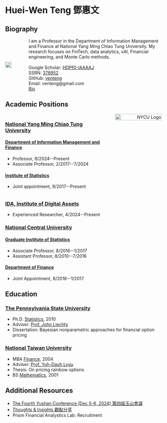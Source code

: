 # Huei-Wen Teng 鄧惠文

## Biography  

<div style="display: flex; align-items: center;">
  <img src="https://i.imgur.com/K3qUn90.jpg" style="width: 38%; margin-right: 20px;"/>
  <div>
    I am a Professor in the Department of Information Management and Finance at National Yang Ming Chiao Tung University. My research focuses on FinTech, data analytics, xAI, Financial engineering, and Monte Carlo methods. <br><br> 
      Google Scholar: <a href="https://scholar.google.com/citations?user=HDPf0-IAAAAJ&hl=en">HDPf0-IAAAAJ</a><br>  
    SSRN: <a href="https://papers.ssrn.com/sol3/cf_dev/AbsByAuth.cfm?per_id=3789459">378952</a><br>  
    GitHub: <a href="https://github.com/venteng">venteng</a><br>  
    Email: venteng@gmail.com<br>  
    <a href="https://hackmd.io/QxqSyPUZT-uew0HsfHp3Hg">Bio</a>
  </div>
</div>


## Academic Positions

<div style="display: flex; justify-content: space-between; align-items: flex-start; flex-wrap: nowrap;">
  <div style="width: 62%;">
    <h3><a href="https://www.nycu.edu.tw/">National Yang Ming Chiao Tung University</a></h3>    
    <h4><a href="https://imf.nctu.edu.tw/">Department of Information Management and Finance</a></h4>
    <ul>
      <li>Professor, 8/2024--Present</li>
      <li>Associate Professor, 2/2017--7/2024</li>
    </ul>    
    <h4><a href="https://stat.nycu.edu.tw/">Institute of Statistics</a></h4>
    <ul>
      <li>Joint appointment, 9/2017--Present</li>
    </ul>
  </div>  
  <div style="width: 38%; text-align: right;">
    <img src="https://github.com/user-attachments/assets/a38b8893-c895-4fbe-bd08-57e2c4268258" alt="NYCU Logo" style="width: 100%; max-width: 150px;"/>
  </div>
</div>


### [IDA, Institute of Digital Assets](https://ida.ase.ro)

- Experienced Researcher, 4/2024--Present

### [National Central University](https://www.ncu.edu.tw)

####  [Graduate Institute of Statistics](http://www.stat.ncu.edu.tw/)

- Associate Professor, 8/2016--1/2017
- Assistant Professor, 8/2010--7/2016

#### [Department of Finance](https://fm.mgt.ncu.edu.tw/zh-TW)
- Joint Appointment, 8/2016--1/2017

## Education

### [The Pennsylvania State University](https://www.psu.edu/)

- Ph.D. [Statistics](https://science.psu.edu/stat), 2010
- Adviser: [Prof. John Liechty](http://www.personal.psu.edu/faculty/j/c/jcl12/)
- Dissertation: Bayesian nonparametric approaches for financial option pricing


### [National Taiwan University](https://www.ntu.edu.tw/)

- MBA [Finance](https://management.ntu.edu.tw/Fin), 2004
- Adviser: [Prof. Yuh-Dauh Lyuu](https://www.csie.ntu.edu.tw/~lyuu/)
- Thesis: On pricing rainbow options
- BS [Mathematics](http://www.math.ntu.edu.tw/),  2001


<!---
## Education 

<div style="display: flex; justify-content: space-between; align-items: flex-start; flex-wrap: nowrap;">
  <div style="width: 62%;">
    <h3><a href="https://www.psu.edu/">The Pennsylvania State University</a></h3>    
      <h4><a href="https://science.psu.edu/stat">Statistics</a>, Ph.D. 2010</h4>
    <ul>
      <li>Adviser: <a href="http://www.personal.psu.edu/faculty/j/c/jcl12/">Prof. John Liechty</a></li>
      <li>Dissertation: Bayesian nonparametric approaches for financial option pricing</li>
    </ul>
  </div>  
  <div style="width: 38%; text-align: right;">
    <img src="https://github.com/user-attachments/assets/b8720259-643c-4662-836e-21cb1b220682" alt="PSU Logo" style="width: 100%; max-width: 150px;"/>
  </div>
</div>

<div style="display: flex; justify-content: space-between; align-items: flex-start; flex-wrap: nowrap;">
  <div style="width: 62%;">
    <h3><a href="https://www.ntu.edu.tw/">National Taiwan University</a></h3>    
    <h4><a href="https://management.ntu.edu.tw/Fin">Finance</a>, MBA 2004</h4>
    <ul>
      <li>Adviser: <a href="https://www.csie.ntu.edu.tw/~lyuu/">Prof. Yuh-Dauh Lyuu</a></li>
      <li>Thesis: On pricing rainbow options</li>
    </ul>    
    <h4><a href="http://www.math.ntu.edu.tw/">Mathematics</a>, BS 2001</h4>
  </div>  
  <div style="width: 38%; text-align: right;">
    <img src="https://github.com/user-attachments/assets/a2cdde62-09e2-485e-a64c-5f63b023994b" alt="NTU Logo" style="width: 100%; max-width: 150px;"/>
  </div>
</div>
--->


## Additional Resources

- [The Fourth Yushan Conference (Dec 5-6, 2024) 第四屆玉山會議 ](https://yushan-conference.notion.site/4th-Yushan-Conference-9e9d4beb98e64e5c928e5e0680c80d67)
- [Thoughts & Insights 觀點分享](https://github.com/venteng/venteng.github.io/blob/main/more.md)
- Prism Financial Analystics Lab: Recruitment


<!---
## Teaching 
 [鄧惠文／Metaverse! 前進元宇宙](https://hackmd.io/RyNu7V3nToaT6Qb2WQujjw?both)-- Statistics
- Mathematical Statistics
- Machine Learning & FinTech

## 觀點分享 (Thoughts & Insights)

- [鄧惠文/台灣精算師職涯發展與前景 (Oct 19, 2024)](https://hackmd.io/@hwteng/BkDmb-xlkl)
- [鄧惠文/我怎麼轉換跑道，從數學系變成財金所的呢？](https://hackmd.io/7XkdaE4yRAKAs2FIiEG5Lw)
- [鄧惠文/資財系大一新鮮人可能會想知道的？](https://hackmd.io/7XkdaE4yRAKAs2FIiEG5Lw)
- [鄧惠文/碩士生可能會想知道的?](https://hackmd.io/7XA3UFoCRjqT1kW6E4HZbw)
- [鄧惠文/導生分享](https://hackmd.io/nf4uLb40TUW2axK_jCLQLA)
-->

